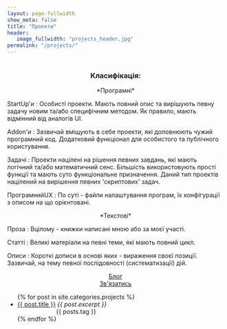 ```yaml
---
layout: page-fullwidth
show_meta: false
title: "Проекти"
header:
   image_fullwidth: "projects_header.jpg"
permalink: "/projects/"
---
```

<!-- SIDEBAR -->

<div class="row">
<div class="medium-4 medium-push-8 columns" markdown="1">
<div class="panel radius" markdown="1">
    <div align="center"><h3>Класифікація:</h3></div>
<div align="center">*Програмні*</div>

StartUp'и
:  Особисті проекти. Мають повний опис та вирішують певну задачу новим та/або специфічним методом. Як правило, мають відмінний від аналогів UI.

Addon'и
:  Зазвичай вміщують в себе проекти, які доповнюють чужий програмний код. Додатковий функціонал для особистого та публічного користування.

Задачі
:  Проекти націлені на рішення певних завдань, які мають логічний та/або математичний сенс. Більшість використовують прості функції та мають суто функціональне призначення. Даний тип проектів націлений на вирішення певних 'скриптових' задач.

ПрограмнийUX
:  По суті - файли налаштування програм, їх конфігурації з описом на що орієнтовані.

<div align="center">*Текстові*</div>

Проза
:  Вцілому - книжки написані мною або за моєї участі.

Статті
:  Великі матеріали на певні теми, які мають повний цикл.

Описи
:  Короткі дописи в основі яких - вираження своєї позиції. Зазвичай, на тему певної послідовності (систематизації) дій.

<div align="center"><a class="radius button small" href="{{ site.url }}{{ site.baseurl }}/blog/">Блог</a></div>
<div align="center"><a class="radius button small" href="{{ site.url }}{{ site.baseurl }}/contact/">Зв'язатись</a></div>
</div>
</div>

<!-- CONTENT -->
<div class="medium-8 medium-pull-4 columns" markdown="1">

<ul>
    {% for post in site.categories.projects %}
    <li><a href="{{ site.url }}{{ site.baseurl }}{{ post.url }}">{{ post.title }}</a>
      <i>{{ post.excerpt }}</i>
      <div align="center">{{ posts.tag }}</div>
    </li>
    {% endfor %}
</ul>

</div>
</div>
